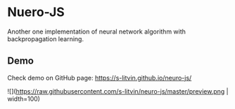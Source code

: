 # Nuero-JS
Another one implementation of neural network algorithm with backpropagation learning. 

## Demo
Check demo on GitHub page: https://s-litvin.github.io/neuro-js/

![](https://raw.githubusercontent.com/s-litvin/neuro-js/master/preview.png | width=100)
 
